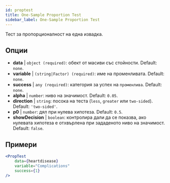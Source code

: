 ```yaml
---
id: proptest
title: One-Sample Proportion Test
sidebar_label: One-Sample Proportion Test
---
```


Тест за пропорционалност на една извадка.

## Опции

* __data__ | `object (required)`: обект от масиви със стойности. Default: `none`.
* __variable__ | `(string|Factor) (required)`: име на променливата. Default: `none`.
* __success__ | `any (required)`: категория за успех на `променлива`. Default: `none`.
* __alpha__ | `number`: ниво на значимост. Default: `0.05`.
* __direction__ | `string`: посока на теста (`less`, `greater` или `two-sided`). Default: `'two-sided'`.
* __p0__ | `number`: дял при нулева хипотеза. Default: `0.5`.
* __showDecision__ | `boolean`: контролира дали да се показва, ако нулевата хипотеза е отхвърлена при зададеното ниво на значимост. Default: `false`.


## Примери

```jsx live
<PropTest
    data={heartdisease} 
    variable="Complications"
    success={1}
/>
```
